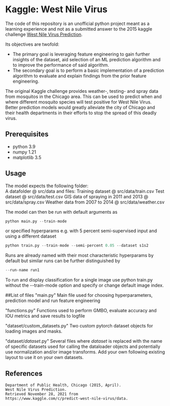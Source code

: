 # Kaggle: West Nile Virus
The code of this repository is an unofficial python project meant as a learning experience and not as a submitted answer to the 2015 kaggle challenge [West Nile Virus Prediction](https://www.kaggle.com/c/predict-west-nile-virus/overview).

Its objectives are twofold:

- The primary goal is leveraging feature engineering to gain further insights of the dataset, aid selection of an ML prediction algorithm and to improve the performance of said algorithm.
- The secondary goal is to perform a basic implementation of a prediction algorithm to evaluate and explain findings from the prior feature engineering.

The original Kaggle challenge provides weather-, testing- and spray data from mosquitos in the Chicago area. This can be used to predict when and where different mosquito species will test positive for West Nile Virus. Better prediction models would greatly alleviate the city of Chicago and their health departments in their efforts to stop the spread of this deadly virus.

## Prerequisites
- python 3.9
- numpy 1.21
- matplotlib 3.5

## Usage
The model expects the following folder:  
A datafolder @ src/data
and files:
Training dataset @ src/data/train.csv
Test dataset @ src/data/test.csv
GIS data of spraying in 2011 and 2013 @ src/data/spray.csv
Weather data from 2007 to 2014 @ src/data/weather.csv

The model can then be run with default arguments as
```python
python main.py --train-mode
```
or specified hyperparams e.g. with 5 percent semi-supervised input and using a different dataset
```python
python train.py --train-mode --semi-percent 0.05 --dataset s1s2
```

Runs are already named with their most characteristic hyperparams by default but similar runs can be further distinguished by 
```python
--run-name run1
```

To run and display classification for a single image use python train.py without the --train-mode option and specify or change default image index.

##List of files
"main.py" 
Main file used for choosing hyperparameters, prediction model and run feature engineering

"functions.py"
Functions used to perform GMBO, evaluate accuracy and IOU metrics and save results to logfile

"dataset/custom_datasets.py"
Two custom pytorch dataset objects for loading images and masks.

"dataset/_dataset_.py"
Several files where _dataset_ is replaced with the name of specific datasets used for calling the dataloader objects and potentially use normalization and/or image transforms. Add your own following existing layout to use it on your own datasets. 

## References
```
Department of Public Health, Chicago (2015, April). 
West Nile Virus Prediction. 
Retrieved November 28, 2021 from 
https://www.kaggle.com/c/predict-west-nile-virus/data.
```
